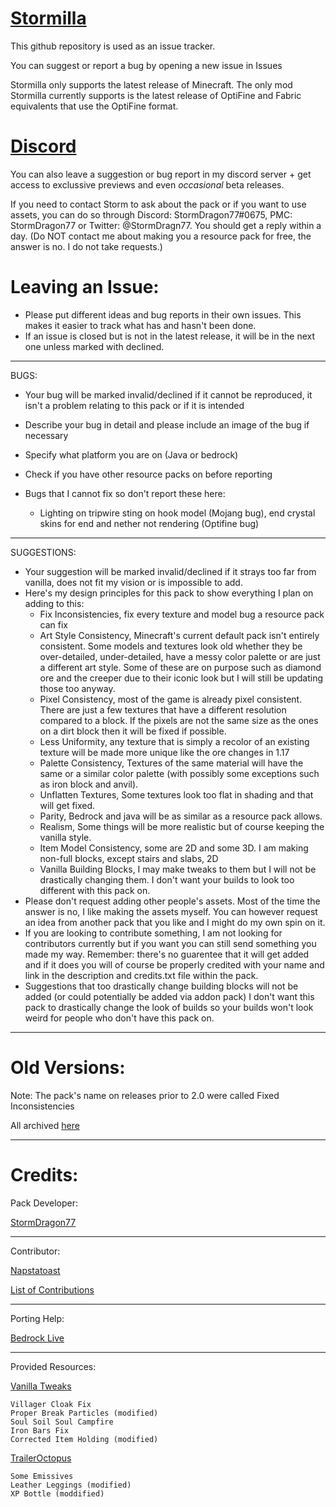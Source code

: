 # [Stormilla](https://www.planetminecraft.com/texture-pack/fixed-inconsistencies/)

This github repository is used as an issue tracker.

You can suggest or report a bug by opening a new issue in Issues

Stormilla only supports the latest release of Minecraft. The only mod Stormilla currently supports is the latest release of OptiFine and Fabric equivalents that use the OptiFine format.

# [Discord](https://discord.gg/e5CKcu2G6c)
You can also leave a suggestion or bug report in my discord server + get access to exclussive previews and even *occasional* beta releases.

If you need to contact Storm to ask about the pack or if you want to use assets, you can do so through Discord: StormDragon77#0675, PMC: StormDragon77 or Twitter: @StormDragn77. You should get a reply within a day. (Do NOT contact me about making you a resource pack for free, the answer is no. I do not take requests.)

# Leaving an Issue:

- Please put different ideas and bug reports in their own issues. This makes it easier to track what has and hasn't been done.
- If an issue is closed but is not in the latest release, it will be in the next one unless marked with declined.

------------------------------
BUGS:
- Your bug will be marked invalid/declined if it cannot be reproduced, it isn't a problem relating to this pack or if it is intended
- Describe your bug in detail and please include an image of the bug if necessary 
- Specify what platform you are on (Java or bedrock)
- Check if you have other resource packs on before reporting
- Bugs that I cannot fix so don't report these here:

    - Lighting on tripwire sting on hook model (Mojang bug), end crystal skins for end and nether not rendering (Optifine bug)
------------------------------
SUGGESTIONS:
- Your suggestion will be marked invalid/declined if it strays too far from vanilla, does not fit my vision or is impossible to add.
- Here's my design principles for this pack to show everything I plan on adding to this:
	- Fix Inconsistencies, fix every texture and model bug a resource pack can fix
	- Art Style Consistency, Minecraft's current default pack isn't entirely consistent. Some models and textures look old whether they be over-detailed, under-detailed, have a messy color palette or are just a different art style. Some of these are on purpose such as diamond ore and the creeper due to their iconic look but I will still be updating those too anyway.
	- Pixel Consistency, most of the game is already pixel consistent. There are just a few textures that have a different resolution compared to a block. If the pixels are not the same size as the ones on a dirt block then it will be fixed if possible.
	- Less Uniformity, any texture that is simply a recolor of an existing texture will be made more unique like the ore changes in 1.17
	- Palette Consistency, Textures of the same material will have the same or a similar color palette (with possibly some exceptions such as iron block and anvil).
	- Unflatten Textures, Some textures look too flat in shading and that will get fixed.
	- Parity, Bedrock and java will be as similar as a resource pack allows.
	- Realism, Some things will be more realistic but of course keeping the vanilla style.
	- Item Model Consistency, some are 2D and some 3D. I am making non-full blocks, except stairs and slabs, 2D
	- Vanilla Building Blocks, I may make tweaks to them but I will not be drastically changing them. I don't want your builds to look too different with this pack on.
- Please don't request adding other people's assets. Most of the time the answer is no, I like making the assets myself. You can however request an idea from another pack that you like and I might do my own spin on it.
- If you are looking to contribute something, I am not looking for contributors currently but if you want you can still send something you made my way. Remember: there's no guarentee that it will get added and if it does you will of course be properly credited with your name and link in the description and credits.txt file within the pack.
- Suggestions that too drastically change building blocks will not be added (or could potentially be added via addon pack) I don't want this pack to drastically change the look of builds so your builds won't look weird for people who don't have this pack on.

------------------------------
# Old Versions:

Note: The pack's name on releases prior to 2.0 were called Fixed Inconsistencies

All archived [here](https://app.mediafire.com/kmjyxf2rvlv8o)

------------------------------
# Credits:

Pack Developer:

[StormDragon77](https://www.planetminecraft.com/member/stormdragon77)

-----------------------------------------------------------
Contributor:

[Napstatoast](https://www.planetminecraft.com/member/napstatoast/)

[List of Contributions](https://github.com/StormDragon77/Stormilla/blob/main/Files/contributions.txt)

-----------------------------------------------------------
Porting Help:

[Bedrock Live](https://www.planetminecraft.com/member/bedrock_live/)

-----------------------------------------------------------
Provided Resources:

[Vanilla Tweaks](https://vanillatweaks.net/)

	Villager Cloak Fix
	Proper Break Particles (modified)
	Soul Soil Soul Campfire
	Iron Bars Fix
	Corrected Item Holding (modified)
	
[TrailerOctopus](https://www.planetminecraft.com/member/traileroctopus)

	Some Emissives
	Leather Leggings (modified)
	XP Bottle (moddified)
